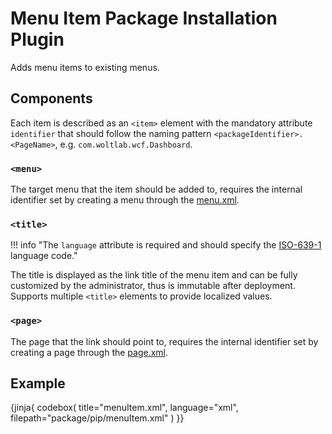 # Menu Item Package Installation Plugin

Adds menu items to existing menus.

## Components

Each item is described as an `<item>` element with the mandatory attribute `identifier` that should follow the naming pattern `<packageIdentifier>.<PageName>`, e.g. `com.woltlab.wcf.Dashboard`.

### `<menu>`

The target menu that the item should be added to, requires the internal identifier set by creating a menu through the [menu.xml](menu.md).

### `<title>`

!!! info "The `language` attribute is required and should specify the [ISO-639-1](https://en.wikipedia.org/wiki/ISO_639-1) language code."

The title is displayed as the link title of the menu item and can be fully customized by the administrator, thus is immutable after deployment. Supports multiple `<title>` elements to provide localized values.

### `<page>`

The page that the link should point to, requires the internal identifier set by creating a page through the [page.xml](page.md).

## Example

{jinja{ codebox(
  title="menuItem.xml",
  language="xml",
  filepath="package/pip/menuItem.xml"
) }}
